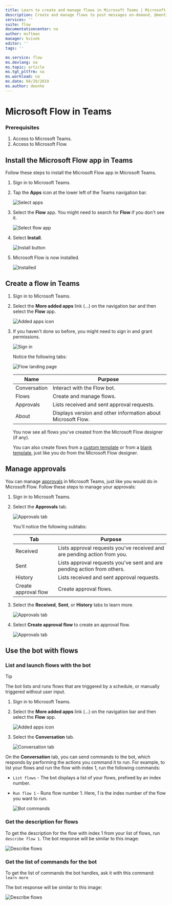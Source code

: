 ```yaml
---
title: Learn to create and manage flows in Microsoft Teams | Microsoft Docs
description: Create and manage flows to post messages on-demand, @mention users and channels, post cards with response options, and more.
services: ''
suite: flow
documentationcenter: na
author: msftman
manager: kvivek
editor: ''
tags: ''

ms.service: flow
ms.devlang: na
ms.topic: article
ms.tgt_pltfrm: na
ms.workload: na
ms.date: 04/29/2019
ms.author: deonhe
---
```


# Microsoft Flow in Teams

### Prerequisites

1. Access to Microsoft Teams.
1. Access to Microsoft Flow.

## Install the Microsoft Flow app in Teams

Follow these steps to install the Microsoft Flow app in Microsoft Teams.

1. Sign in to Microsoft Teams.

1. Tap the **Apps** icon at the lower left of the Teams navigation bar.

    ![Select apps](media/flows-teams/apps.png)

1. Select the **Flow** app. You might need to search for **Flow** if you don't see it.

    ![Select flow app](media/flows-teams/select-flow-app.png)

1. Select **Install**.

    ![Install button](media/flows-teams/select-install.png)

1. Microsoft Flow is now installed.

    ![Installed](media/flows-teams/flow-installed.png)


## Create a flow in Teams

1. Sign in to Microsoft Teams.

1. Select the **More added apps** link (...) on the navigation bar and then select the **Flow** app.

    ![Added apps icon](media/flows-teams/added-apps-icon.png)

1. If you haven't done so before, you might need to sign in and grant permissions.

    ![Sign in](media/flows-teams/grant-permissions-sign-in.png)


    Notice the following tabs:

    ![Flow landing page](media/flows-teams/flow-landing-page.png)

    Name|Purpose
    ----|-----|
    Conversation|Interact with the Flow bot.
    Flows|Create and manage flows.
    Approvals|Lists received and sent approval requests.
    About|Displays version and other information about Microsoft Flow.


    You now see all flows you've created from the Microsoft Flow designer (if any). 

    You can also create flows from a [custom template]() or from a [blank template](), just like you do from the Microsoft Flow designer. 


<!--from editor: Are custom template and blank template (above) supposed to be links?-->


## Manage approvals

You can manage [approvals](modern-approvals.md) in Microsoft Teams, just like you would do in Microsoft Flow. Follow these steps to manage your approvals:

1. Sign in to Microsoft Teams.
1. Select the **Approvals** tab.

    ![Approvals tab](media/flows-teams/approvals-tab.png)

    You'll notice the following subtabs:

    Tab|Purpose
    ----|-----|
    Received|Lists approval requests you've received and are pending action from you.
    Sent|Lists approval requests you've sent and are pending action from others.
    History|Lists received and sent approval requests.
    Create approval flow|Create approval flows.

1. Select the **Received**, **Sent**, or **History** tabs to learn more.

    ![Approvals tab](media/flows-teams/approvals-tab-2.png)

1. Select **Create approval flow** to create an approval flow.

    ![Approvals tab](media/flows-teams/approvals-tab-3.png)

## Use the bot with flows

### List and launch flows with the bot

> [!TIP]
> The bot lists and runs flows that are triggered by a schedule, or manually triggered without user input.

1. Sign in to Microsoft Teams.
1. Select the **More added apps** link (...) on the navigation bar and then select the **Flow** app.

    ![Added apps icon](media/flows-teams/added-apps-icon.png)
    
1. Select the **Conversation** tab.

    ![Conversation tab](media/flows-teams/conversations-tab.png)

On the **Conversation** tab, you can send commands to the bot, which responds by performing the actions you command it to run. For example, to list your flows and run the flow with index 1, run the following commands:

- ```List flows``` - The bot displays a list of your flows, prefixed by an index number.
- ```Run flow 1``` - Runs flow number 1. Here, *1* is the index number of the flow you want to run.

   ![Bot commands](media/flows-teams/bot-commands.png)

### Get the description for flows

To get the description for the flow with index 1 from your list of flows, run ```describe flow 1```. The bot response will be similar to this image:

   ![Describe flows](media/flows-teams/bot-describe.png)

### Get the list of commands for the bot

To get the list of commands the bot handles, ask it with this command: ```learn more``` 

The bot response will be similar to this image:

![Describe flows](media/flows-teams/bot-learn-more.png) 
